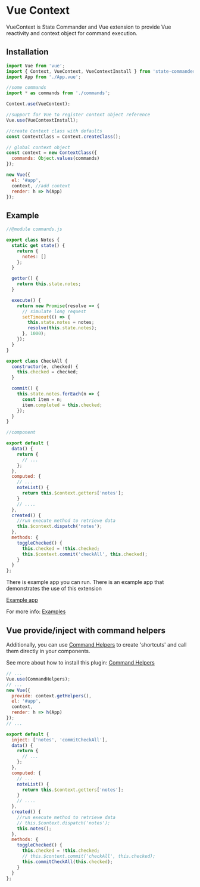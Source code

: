 # Vue Context

VueContext is State Commander and Vue extension to provide Vue reactivity and
context object for command execution.

## Installation

```js
import Vue from 'vue';
import { Context, VueContext, VueContextInstall } from 'state-commander';
import App from './App.vue';

//some commands
import * as commands from './commands';

Context.use(VueContext);

//support for Vue to register context object reference
Vue.use(VueContextInstall);

//create Context class with defaults
const ContextClass = Context.createClass();

// global context object
const context = new ContextClass({
  commands: Object.values(commands)
});

new Vue({
  el: '#app',
  context, //add context
  render: h => h(App)
});
```

## Example

```js
//@module commands.js

export class Notes {
  static get state() {
    return {
      notes: []
    };
  }

  getter() {
    return this.state.notes;
  }

  execute() {
    return new Promise(resolve => {
      // simulate long request
      setTimeout(() => {
        this.state.notes = notes;
        resolve(this.state.notes);
      }, 1000);
    });
  }
}

export class CheckAll {
  constructor(e, checked) {
    this.checked = checked;
  }

  commit() {
    this.state.notes.forEach(n => {
      const item = n;
      item.completed = this.checked;
    });
  }
}
```

```js
//component

export default {
  data() {
    return {
      // ...
    };
  },
  computed: {
    // ...
    noteList() {
      return this.$context.getters['notes'];
    }
    // ....
  },
  created() {
    //run execute method to retrieve data
    this.$context.dispatch('notes');
  },
  methods: {
    toggleChecked() {
      this.checked = !this.checked;
      this.$context.commit('checkAll', this.checked);
    }
  }
};
```

There is example app you can run.
There is an example app that demonstrates the use of this extension

[Example app](https://github.com/avstudio/state-commander)

For more info:
[Examples](/examples-and-support.md)

## Vue provide/inject with command helpers

Additionally, you can use
[Command Helpers](/plugins/official-plugins.md#command-helpers)
to create 'shortcuts' and call them directly in your components.

See more about how to install this plugin:
[Command Helpers](/plugins/official-plugins.md#command-helpers)

```js
// ...
Vue.use(CommandHelpers);
// ...
new Vue({
  provide: context.getHelpers(),
  el: '#app',
  context,
  render: h => h(App)
});
// ...
```

```js
export default {
  inject: ['notes', 'commitCheckAll'],
  data() {
    return {
      // ...
    };
  },
  computed: {
    // ...
    noteList() {
      return this.$context.getters['notes'];
    }
    // ....
  },
  created() {
    //run execute method to retrieve data
    // this.$context.dispatch('notes');
    this.notes();
  },
  methods: {
    toggleChecked() {
      this.checked = !this.checked;
      // this.$context.commit('checkAll', this.checked);
      this.commitCheckAll(this.checked);
    }
  }
};
```
